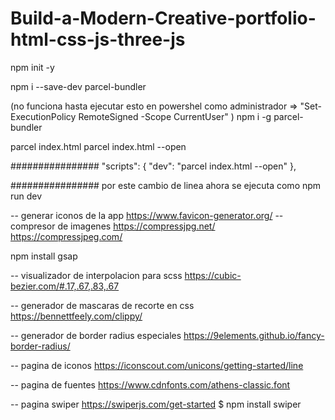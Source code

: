 # Build-a-Modern-Creative-portfolio-html-css-js-three-js

npm init -y

npm i --save-dev parcel-bundler 

(no funciona hasta ejecutar esto en powershel como administrador 
  => "Set-ExecutionPolicy RemoteSigned -Scope CurrentUser" )
  npm i -g parcel-bundler 

parcel index.html
  parcel index.html --open

################
"scripts": {
  "dev": "parcel index.html --open"
},

################
por este cambio de linea ahora se ejecuta como
npm run dev


-- generar iconos de la app
https://www.favicon-generator.org/
-- compresor de imagenes
https://compressjpg.net/
https://compressjpeg.com/

npm install gsap

-- visualizador de interpolacion para scss
https://cubic-bezier.com/#.17,.67,.83,.67

-- generador de mascaras de recorte en css
https://bennettfeely.com/clippy/

-- generador de border radius especiales
https://9elements.github.io/fancy-border-radius/

-- pagina de iconos
https://iconscout.com/unicons/getting-started/line

-- pagina de fuentes
https://www.cdnfonts.com/athens-classic.font

-- pagina swiper
https://swiperjs.com/get-started
$ npm install swiper